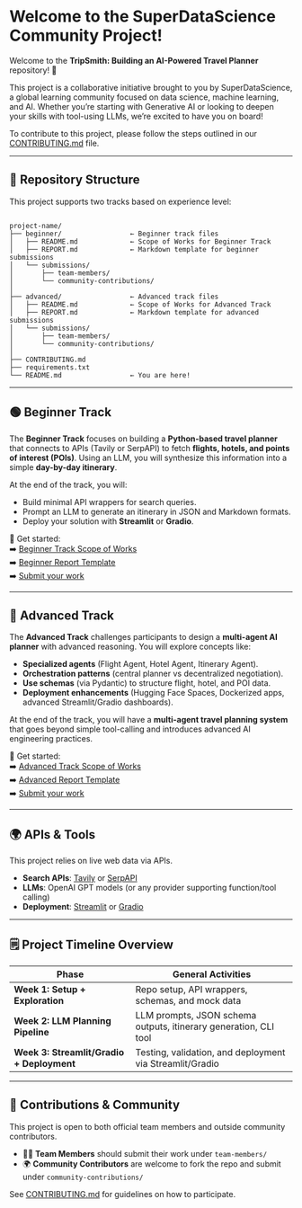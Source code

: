 # Welcome to the SuperDataScience Community Project!

Welcome to the **TripSmith: Building an AI-Powered Travel Planner** repository! 🎉

This project is a collaborative initiative brought to you by SuperDataScience, a global learning community focused on data science, machine learning, and AI. Whether you’re starting with Generative AI or looking to deepen your skills with tool-using LLMs, we’re excited to have you on board!

To contribute to this project, please follow the steps outlined in our [CONTRIBUTING.md](./CONTRIBUTING.md) file.

---

## 📂 Repository Structure

This project supports two tracks based on experience level:

```

project-name/
├── beginner/                 ← Beginner track files
│   ├── README.md             ← Scope of Works for Beginner Track
│   ├── REPORT.md             ← Markdown template for beginner submissions
│   └── submissions/
│       ├── team-members/
│       └── community-contributions/
│
├── advanced/                 ← Advanced track files
│   ├── README.md             ← Scope of Works for Advanced Track
│   ├── REPORT.md             ← Markdown template for advanced submissions
│   └── submissions/
│       ├── team-members/
│       └── community-contributions/
│
├── CONTRIBUTING.md
├── requirements.txt
└── README.md                 ← You are here!

```

---

## 🟢 Beginner Track

The **Beginner Track** focuses on building a **Python-based travel planner** that connects to APIs (Tavily or SerpAPI) to fetch **flights, hotels, and points of interest (POIs)**. Using an LLM, you will synthesize this information into a simple **day-by-day itinerary**.

At the end of the track, you will:
- Build minimal API wrappers for search queries.
- Prompt an LLM to generate an itinerary in JSON and Markdown formats.
- Deploy your solution with **Streamlit** or **Gradio**.

📌 Get started:  
➡️ [Beginner Track Scope of Works](./beginner/README.md)  
➡️ [Beginner Report Template](./beginner/REPORT.md)  
➡️ [Submit your work](./beginner/submissions/)  

---

## 🔴 Advanced Track

The **Advanced Track** challenges participants to design a **multi-agent AI planner** with advanced reasoning. You will explore concepts like:
- **Specialized agents** (Flight Agent, Hotel Agent, Itinerary Agent).
- **Orchestration patterns** (central planner vs decentralized negotiation).
- **Use schemas** (via Pydantic) to structure flight, hotel, and POI data.
- **Deployment enhancements** (Hugging Face Spaces, Dockerized apps, advanced Streamlit/Gradio dashboards).

At the end of the track, you will have a **multi-agent travel planning system** that goes beyond simple tool-calling and introduces advanced AI engineering practices.


📌 Get started:  
➡️ [Advanced Track Scope of Works](./advanced/README.md)  
➡️ [Advanced Report Template](./advanced/REPORT.md)  
➡️ [Submit your work](./advanced/submissions/)  

---

## 🌍 APIs & Tools

This project relies on live web data via APIs.  
- **Search APIs**: [Tavily](https://tavily.com/) or [SerpAPI](https://serpapi.com/)  
- **LLMs**: OpenAI GPT models (or any provider supporting function/tool calling)  
- **Deployment**: [Streamlit](https://streamlit.io/) or [Gradio](https://www.gradio.app/)  

---

## 🗒️ Project Timeline Overview

| Phase                                        | General Activities                                                                 |
| -------------------------------------------- | ---------------------------------------------------------------------------------- |
| **Week 1: Setup + Exploration**              | Repo setup, API wrappers, schemas, and mock data                                   |
| **Week 2: LLM Planning Pipeline**            | LLM prompts, JSON schema outputs, itinerary generation, CLI tool                   |
| **Week 3: Streamlit/Gradio + Deployment**    | Testing, validation, and deployment via Streamlit/Gradio                           |


---

## 🙌 Contributions & Community

This project is open to both official team members and outside community contributors.

* 🧑‍💻 **Team Members** should submit their work under `team-members/`  
* 🌍 **Community Contributors** are welcome to fork the repo and submit under `community-contributions/`  

See [CONTRIBUTING.md](./CONTRIBUTING.md) for guidelines on how to participate.
